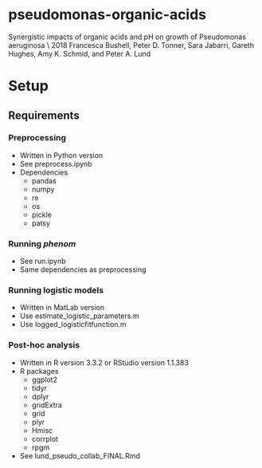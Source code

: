 # pseudomonas-organic-acids
Synergistic impacts of organic acids and pH on growth of Pseudomonas aeruginosa \\
2018 Francesca Bushell, Peter D. Tonner, Sara Jabarri, Gareth Hughes, Amy K. Schmid, and Peter A. Lund

# Setup

## Requirements

### Preprocessing
* Written in Python version 
* See preprocess.ipynb
* Dependencies 
  * pandas 
  * numpy
  * re
  * os
  * pickle
  * patsy

### Running _phenom_
* See run.ipynb
* Same dependencies as preprocessing

### Running logistic models 
* Written in MatLab version
* Use estimate_logistic_parameters.m 
* Use logged_logisticfitfunction.m

### Post-hoc analysis 
* Written in R version 3.3.2 or RStudio version 1.1.383
* R packages 
  * ggplot2
  * tidyr
  * dplyr
  * gridExtra
  * grid
  * plyr
  * Hmisc
  * corrplot
  * rpgm
* See lund_pseudo_collab_FINAL.Rmd  

